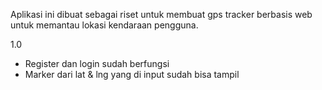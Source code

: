 Aplikasi ini dibuat sebagai riset untuk membuat gps tracker berbasis web untuk memantau  lokasi kendaraan pengguna.

1.0
- Register dan login sudah berfungsi
- Marker dari lat & lng yang di input sudah bisa tampil